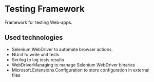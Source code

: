 # Testing Framework
Framework for testing Web-apps.

## Used technologies
- Selenium WebDriver to automate browser actions.
- NUnit to write unit tests
- Serilog to log tests results
- WebDriverManaging to manage Selenium WebDriver binaries
- Microsoft.Extensions.Configuration to store configuration in external files

